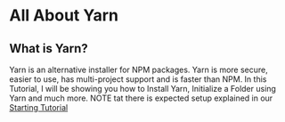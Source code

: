 # All About Yarn

## What is Yarn?

Yarn is an alternative installer for NPM packages. Yarn is more secure, easier to use, has multi-project support and is faster than NPM. In this Tutorial, I will be showing you how to Install Yarn, Initialize a Folder using Yarn and much more. NOTE tat there is expected setup explained in our [Starting Tutorial](/start.md)